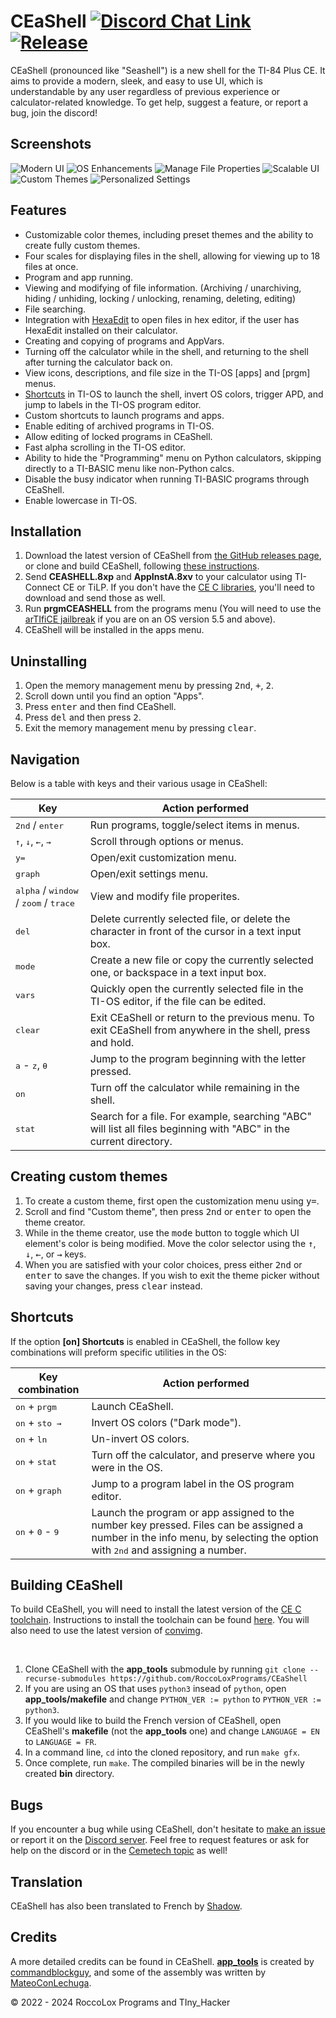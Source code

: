 # CEaShell [![Discord Chat Link](https://img.shields.io/discord/1012426214226530424?logo=discord)](https://discord.gg/RDTtu258fW) [![Release](https://img.shields.io/github/v/release/RoccoLoxPrograms/CEaShell?include_prereleases)](https://github.com/roccoloxprograms/shell/releases/latest)

CEaShell (pronounced like "Seashell") is a new shell for the TI-84 Plus CE. It aims to provide a modern, sleek, and easy to use UI, which is understandable by any user regardless of previous experience or calculator-related knowledge. To get help, suggest a feature, or report a bug, join the discord!

## Screenshots

![Modern UI](screenshots/shell.gif "Modern UI")    ![OS Enhancements](screenshots/osFileInfo.gif "OS Enhancements")
![Manage File Properties](screenshots/fileInfo.png "Manage File Properties")      ![Scalable UI](screenshots/scalableUI.gif "Scalable UI")
![Custom Themes](screenshots/customTheme.gif "Custom Themes")      ![Personalized Settings](screenshots/settings.gif "Personalized Settings")

## Features

* Customizable color themes, including preset themes and the ability to create fully custom themes.
* Four scales for displaying files in the shell, allowing for viewing up to 18 files at once.
* Program and app running.
* Viewing and modifying of file information. (Archiving / unarchiving, hiding / unhiding, locking / unlocking, renaming, deleting, editing)
* File searching.
* Integration with [HexaEdit](https://github.com/captain-calc/HexaEdit-CE) to open files in hex editor, if the user has HexaEdit installed on their calculator.
* Creating and copying of programs and AppVars.
* Turning off the calculator while in the shell, and returning to the shell after turning the calculator back on.
* View icons, descriptions, and file size in the TI-OS [apps] and [prgm] menus.
* [Shortcuts](#shortcuts) in TI-OS to launch the shell, invert OS colors, trigger APD, and jump to labels in the TI-OS program editor.
* Custom shortcuts to launch programs and apps.
* Enable editing of archived programs in TI-OS.
* Allow editing of locked programs in CEaShell.
* Fast alpha scrolling in the TI-OS editor.
* Ability to hide the "Programming" menu on Python calculators, skipping directly to a TI-BASIC menu like non-Python calcs.
* Disable the busy indicator when running TI-BASIC programs through CEaShell.
* Enable lowercase in TI-OS.

## Installation

1. Download the latest version of CEaShell from [the GitHub releases page](https://github.com/roccoloxprograms/CEaShell/releases/latest), or clone and build CEaShell, following [these instructions](#building-ceashell).
2. Send **CEASHELL.8xp** and **AppInstA.8xv** to your calculator using TI-Connect CE or TiLP. If you don't have the [CE C libraries](https://tiny.cc/clibs), you'll need to download and send those as well.
3. Run **prgmCEASHELL** from the programs menu (You will need to use the [arTIfiCE jailbreak](https://yvantt.github.io/arTIfiCE) if you are on an OS version 5.5 and above).
4. CEaShell will be installed in the apps menu.

## Uninstalling

1. Open the memory management menu by pressing <kbd>2nd</kbd>, <kbd>+</kbd>, <kbd>2</kbd>.
2. Scroll down until you find an option "Apps".
3. Press <kbd>enter</kbd> and then find CEaShell.
4. Press <kbd>del</kbd> and then press <kbd>2</kbd>.
5. Exit the memory management menu by pressing <kbd>clear</kbd>.

## Navigation

Below is a table with keys and their various usage in CEaShell:

| Key                                                                       | Action performed                                                                                                   |
|---------------------------------------------------------------------------|--------------------------------------------------------------------------------------------------------------------|
| <kbd>2nd</kbd> / <kbd>enter</kbd>                                         | Run programs, toggle/select items in menus.                                                                        |
| <kbd>↑</kbd>, <kbd>↓</kbd>, <kbd>←</kbd>, <kbd>→</kbd>                    | Scroll through options or menus.                                                                                   |
| <kbd>y=</kbd>                                                             | Open/exit customization menu.                                                                                      |
| <kbd>graph</kbd>                                                          | Open/exit settings menu.                                                                                           |
| <kbd>alpha</kbd> / <kbd>window</kbd> / <kbd>zoom</kbd> / <kbd>trace</kbd> | View and modify file properites.                                                                                   |
| <kbd>del</kbd>                                                            | Delete currently selected file, or delete the character in front of the cursor in a text input box.                |
| <kbd>mode</kbd>                                                           | Create a new file or copy the currently selected one, or backspace in a text input box.                            |
| <kbd>vars</kbd>                                                           | Quickly open the currently selected file in the TI-OS editor, if the file can be edited.                           |
| <kbd>clear</kbd>                                                          | Exit CEaShell or return to the previous menu. To exit CEaShell from anywhere in the shell, press and hold.         |
| <kbd>a</kbd> - <kbd>z</kbd>, <kbd>θ</kbd>                                 | Jump to the program beginning with the letter pressed.                                                             |
| <kbd>on</kbd>                                                             | Turn off the calculator while remaining in the shell.                                                              |
| <kbd>stat</kbd>                                                           | Search for a file. For example, searching "ABC" will list all files beginning with "ABC" in the current directory. |

## Creating custom themes

1. To create a custom theme, first open the customization menu using <kbd>y=</kbd>.
2. Scroll and find "Custom theme", then press <kbd>2nd</kbd> or <kbd>enter</kbd> to open the theme creator.
3. While in the theme creator, use the <kbd>mode</kbd> button to toggle which UI element's color is being modified. Move the color selector using the <kbd>↑</kbd>, <kbd>↓</kbd>, <kbd>←</kbd>, or <kbd>→</kbd> keys.
4. When you are satisfied with your color choices, press either <kbd>2nd</kbd> or <kbd>enter</kbd> to save the changes. If you wish to exit the theme picker without saving your changes, press <kbd>clear</kbd> instead.

## Shortcuts

If the option **[on] Shortcuts** is enabled in CEaShell, the follow key combinations will preform specific utilities in the OS:

| Key combination                             | Action performed                                                                                                                                                                   |
|---------------------------------------------|------------------------------------------------------------------------------------------------------------------------------------------------------------------------------------|
| <kbd>on</kbd> + <kbd>prgm</kbd>             | Launch CEaShell.                                                                                                                                                                   |
| <kbd>on</kbd> + <kbd>sto →</kbd>            | Invert OS colors ("Dark mode").                                                                                                                                                    |
| <kbd>on</kbd> + <kbd>ln</kbd>               | Un-invert OS colors.                                                                                                                                                               |
| <kbd>on</kbd> + <kbd>stat</kbd>             | Turn off the calculator, and preserve where you were in the OS.                                                                                                                    |
| <kbd>on</kbd> + <kbd>graph</kbd>            | Jump to a program label in the OS program editor.                                                                                                                                  |
| <kbd>on</kbd> + <kbd>0</kbd> - <kbd>9</kbd> | Launch the program or app assigned to the number key pressed. Files can be assigned a number in the info menu, by selecting the option with <kbd>2nd</kbd> and assigning a number. |

## Building CEaShell

To build CEaShell, you will need to install the latest version of the [CE C toolchain](https://ce-programming.github.io/toolchain/index.html). Instructions to install the toolchain can be found [here](https://ce-programming.github.io/toolchain/static/getting-started.html#installing-the-ce-toolchain). You will also need to use the latest version of [convimg](https://github.com/mateoconlechuga/convimg).

<br />

1. Clone CEaShell with the **app_tools** submodule by running `git clone --recurse-submodules https://github.com/RoccoLoxPrograms/CEaShell`
2. If you are using an OS that uses `python3` insead of `python`, open **app_tools/makefile** and change `PYTHON_VER := python` to `PYTHON_VER := python3`.
3. If you would like to build the French version of CEaShell, open CEaShell's **makefile** (not the **app_tools** one) and change `LANGUAGE = EN` to `LANGUAGE = FR`.
4. In a command line, `cd` into the cloned repository, and run `make gfx`.
5. Once complete, run `make`. The compiled binaries will be in the newly created **bin** directory.


## Bugs

If you encounter a bug while using CEaShell, don't hesitate to [make an issue](https://github.com/RoccoLoxPrograms/CEaShell/issues) or report it on the [Discord server](https://discord.gg/RDTtu258fW).
Feel free to request features or ask for help on the discord or in the [Cemetech topic](https://ceme.tech/t18820) as well!

## Translation

CEaShell has also been translated to French by [Shadow](https://github.com/Bryankaveen).

## Credits

A more detailed credits can be found in CEaShell. [**app_tools**](https://github.com/commandblockguy/app_tools) is created by [commandblockguy](https://github.com/commandblockguy/), and some of the assembly was written by [MateoConLechuga](https://github.com/mateoconlechuga/).

© 2022 - 2024 RoccoLox Programs and TIny_Hacker
